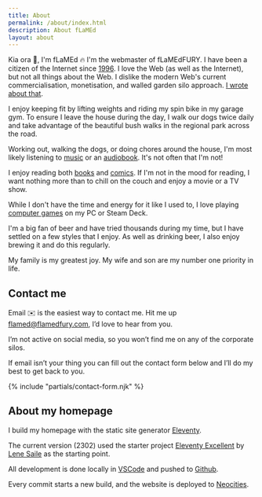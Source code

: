 ```yaml
---
title: About
permalink: /about/index.html
description: About fLaMEd
layout: about
---
```


Kia ora 👋, I'm fLaMEd 🔥 I'm the webmaster of fLaMEdFURY. I have been a citizen of the Internet since [1996](/memories/). I love the Web (as well as the Internet), but not all things about the Web. I dislike the modern Web's current commercialisation, monetisation, and walled garden silo approach. [I wrote about that](/manifesto/).

I enjoy keeping fit by lifting weights and riding my spin bike in my garage gym. To ensure I leave the house during the day, I walk our dogs twice daily and take advantage of the beautiful bush walks in the regional park across the road.

Working out, walking the dogs, or doing chores around the house, I'm most likely listening to [music](/recordshelf/) or an [audiobook](/bookshelf/). It's not often that I'm not!

I enjoy reading both [books](/bookshelf/) and [comics](/comics/). If I'm not in the mood for reading, I want nothing more than to chill on the couch and enjoy a movie or a TV show.

While I don't have the time and energy for it like I used to, I love playing [computer games](/gameshelf/) on my PC or Steam Deck.

I'm a big fan of beer and have tried thousands during my time, but I have settled on a few styles that I enjoy. As well as drinking beer, I also enjoy brewing it and do this regularly.

My family is my greatest joy. My wife and son are my number one priority in life.

## Contact me

Email ✉️ is the easiest way to contact me. Hit me up [flamed@flamedfury.com](mailto:flamed@flamefury.com?subject=Sup%20fLaMEd?), I’d love to hear from you.

I’m not active on social media, so you won’t find me on any of the corporate silos.

If email isn’t your thing you can fill out the contact form below and I’ll do my best to get back to you.

{% include "partials/contact-form.njk" %}

## About my homepage

I build my homepage with the static site generator [Eleventy](https://www.11ty.dev/). 

The current version (2302) used the starter project [Eleventy Excellent](https://github.com/madrilene/eleventy-excellent) by [Lene Saile](https://www.lenesaile.com/en/) as the starting point.

All development is done locally in [VSCode](https://code.visualstudio.com/) and pushed to [Github](https://github.com/flamedfury/flamedfury.com).

Every commit starts a new build, and the website is deployed to [Neocities](https://neocities.org/).
